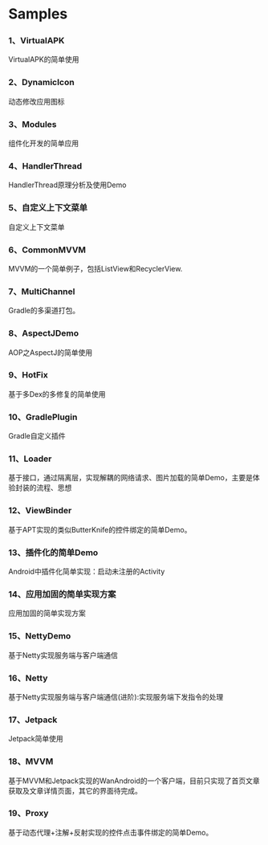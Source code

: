 # Samples

### 1、VirtualAPK

VirtualAPK的简单使用

### 2、DynamicIcon

动态修改应用图标

### 3、Modules

组件化开发的简单应用

### 4、HandlerThread

HandlerThread原理分析及使用Demo

### 5、自定义上下文菜单

自定义上下文菜单

### 6、CommonMVVM

MVVM的一个简单例子，包括ListView和RecyclerView.

### 7、MultiChannel

Gradle的多渠道打包。

### 8、AspectJDemo

AOP之AspectJ的简单使用

### 9、HotFix

基于多Dex的多修复的简单使用

### 10、GradlePlugin

Gradle自定义插件

### 11、Loader

基于接口，通过隔离层，实现解耦的网络请求、图片加载的简单Demo，主要是体验封装的流程、思想

### 12、ViewBinder

基于APT实现的类似ButterKnife的控件绑定的简单Demo。

### 13、插件化的简单Demo

Android中插件化简单实现：启动未注册的Activity

### 14、应用加固的简单实现方案

应用加固的简单实现方案

### 15、NettyDemo

基于Netty实现服务端与客户端通信

### 16、Netty

基于Netty实现服务端与客户端通信(进阶):实现服务端下发指令的处理

### 17、Jetpack

Jetpack简单使用

### 18、MVVM

基于MVVM和Jetpack实现的WanAndroid的一个客户端，目前只实现了首页文章获取及文章详情页面，其它的界面待完成。

### 19、Proxy

基于动态代理+注解+反射实现的控件点击事件绑定的简单Demo。